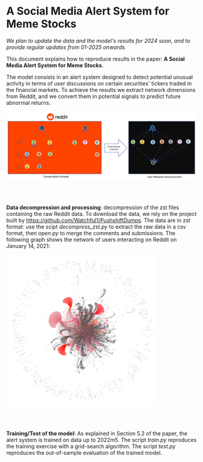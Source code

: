 # A Social Media Alert System for Meme Stocks

*We plan to update the data and the model's results for 2024 soon, and to provide regular updates from 01-2025 onwards.*

This document explains how to reproduce results in the paper: **A Social Media Alert System for Meme Stocks**.

The model consists in an alert system designed to detect potential unusual activity in terms of user discussions on certain securities' tickers traded in the financial markets.
To achieve the results we extract network dimensions from Reddit, and we convert them in potential signals to predict future abnormal returns. 

<img src="figures/Network_creation.PNG" alt="Reddit social structure" width="600">

<br><br>

**Data decompression and processing**: 
decompression of the zst files containing the raw Reddit data. To download the data, we rely on the project built by https://github.com/Watchful1/PushshiftDumps. 
The data are in zst format: use the scipt *decompress_zst.py* to extract the raw data in a csv format, then *open.py* to merge the comments and submissions. The following graph shows the network of users interacting on Reddit on January 14, 2021:

<img src="figures/GME_network_graph_14_01_2021_lighter_background.png" alt="Reddit social structure" width="400">

<br><br>

**Training/Test of the model**:
As explained in Section 5.2 of the paper, the alert system is trained on data up to 2022m5. The script *train.py* reproduces the training exercise with a grid-search algorithm. The script *test.py* reproduces the out-of-sample evaluation of the trained model.

